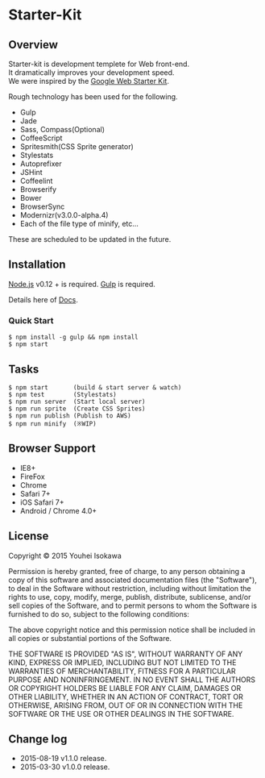 Starter-Kit
=======

## Overview
Starter-kit is development templete for Web front-end.  
It dramatically improves your development speed.  
We were inspired by the [Google Web Starter Kit](http://developers.google.com/web/starter-kit).

Rough technology has been used for the following.

- Gulp
- Jade
- Sass, Compass(Optional)
- CoffeeScript
- Spritesmith(CSS Sprite generator)
- Stylestats
- Autoprefixer
- JSHint
- Coffeelint
- Browserify
- Bower
- BrowserSync
- Modernizr(v3.0.0-alpha.4)
- Each of the file type of minify, etc...

These are scheduled to be updated in the future.

## Installation
[Node.js](https://nodejs.org/) v0.12 + is required.
[Gulp](http://gulpjs.com/) is required.

Details here of [Docs](https://github.com/yuhiisk/starter-kit/wiki).

### Quick Start
```
$ npm install -g gulp && npm install
$ npm start
```

## Tasks
```
$ npm start       (build & start server & watch)
$ npm test        (Stylestats)
$ npm run server  (Start local server)
$ npm run sprite  (Create CSS Sprites)
$ npm run publish (Publish to AWS)
$ npm run minify  (※WIP)
```

## Browser Support
- IE8+
- FireFox
- Chrome
- Safari 7+
- iOS Safari 7+
- Android / Chrome 4.0+

## License
Copyright © 2015 Youhei Isokawa

Permission is hereby granted, free of charge, to any person obtaining
a copy of this software and associated documentation files (the "Software"),
to deal in the Software without restriction, including without limitation
the rights to use, copy, modify, merge, publish, distribute, sublicense,
and/or sell copies of the Software, and to permit persons to whom the
Software is furnished to do so, subject to the following conditions:

The above copyright notice and this permission notice shall be included
in all copies or substantial portions of the Software.

THE SOFTWARE IS PROVIDED "AS IS", WITHOUT WARRANTY OF ANY KIND,
EXPRESS OR IMPLIED, INCLUDING BUT NOT LIMITED TO THE WARRANTIES
OF MERCHANTABILITY, FITNESS FOR A PARTICULAR PURPOSE AND NONINFRINGEMENT.
IN NO EVENT SHALL THE AUTHORS OR COPYRIGHT HOLDERS BE LIABLE FOR ANY CLAIM,
DAMAGES OR OTHER LIABILITY, WHETHER IN AN ACTION OF CONTRACT,
TORT OR OTHERWISE, ARISING FROM, OUT OF OR IN CONNECTION WITH THE SOFTWARE
OR THE USE OR OTHER DEALINGS IN THE SOFTWARE.

## Change log

- 2015-08-19 v1.1.0 release.
- 2015-03-30 v1.0.0 release.
